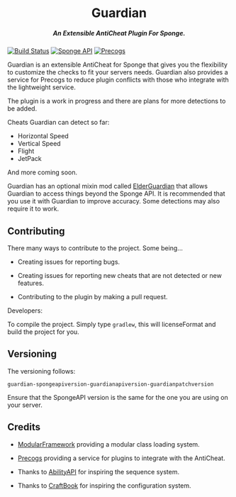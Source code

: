<h1 align="center">Guardian</h1>
<h5 align="center">An Extensible AntiCheat Plugin For Sponge.</h5>

[![Build Status](https://travis-ci.org/connorhartley/guardian.svg?branch=master)](https://travis-ci.org/connorhartley/guardian) [![Sponge API](https://img.shields.io/badge/sponge--api-6.0.0-orange.svg)](https://github.com/SpongePowered/SpongeAPI) [![Precogs](https://img.shields.io/badge/precogs-1.0--SNAPSHOT-blue.svg)](https://github.com/me4502/Precogs)

Guardian is an extensible AntiCheat for Sponge that gives you the flexibility to customize the checks to fit your servers needs.
Guardian also provides a service for Precogs to reduce plugin conflicts with those who integrate with the lightweight service.

The plugin is a work in progress and there are plans for more detections to be added.

Cheats Guardian can detect so far:

- Horizontal Speed
- Vertical Speed
- Flight
- JetPack

And more coming soon.

Guardian has an optional mixin mod called [ElderGuardian](https://github.com/connorhartley/elderguardian) that allows Guardian to access things beyond the Sponge API.
It is recommended that you use it with Guardian to improve accuracy. Some detections may also require it to work.

## Contributing

There many ways to contribute to the project. Some being...

- Creating issues for reporting bugs.

- Creating issues for reporting new cheats that are not detected or new features.

- Contributing to the plugin by making a pull request.

Developers:

To compile the project. Simply type `gradlew`, this will licenseFormat and build the project
for you.

## Versioning

The versioning follows:

`guardian-spongeapiversion-guardianapiversion-guardianpatchversion`

Ensure that the SpongeAPI version is the same for the one you are using on your server.

## Credits

 - [ModularFramework](https://github.com/me4502/ModularFramework) providing a modular class loading system.
 - [Precogs](https://github.com/me4502/Precogs) providing a service for plugins to integrate with the AntiCheat. 

 - Thanks to [AbilityAPI](https://github.com/AbilityAPI/abilityapi) for inspiring the sequence system.
 - Thanks to [CraftBook](https://github.com/sk89q/CraftBook) for inspiring the configuration system.


